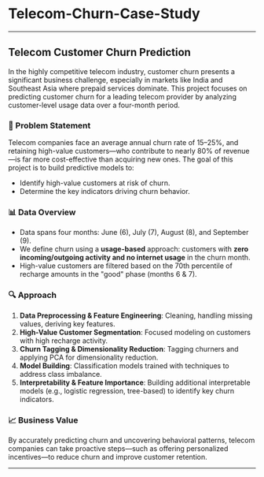 # Telecom-Churn-Case-Study
---

## Telecom Customer Churn Prediction

In the highly competitive telecom industry, customer churn presents a significant business challenge, especially in markets like India and Southeast Asia where prepaid services dominate. This project focuses on predicting customer churn for a leading telecom provider by analyzing customer-level usage data over a four-month period.

### 🧠 Problem Statement  
Telecom companies face an average annual churn rate of 15–25%, and retaining high-value customers—who contribute to nearly 80% of revenue—is far more cost-effective than acquiring new ones. The goal of this project is to build predictive models to:
- Identify high-value customers at risk of churn.
- Determine the key indicators driving churn behavior.

### 📊 Data Overview  
- Data spans four months: June (6), July (7), August (8), and September (9).
- We define churn using a **usage-based** approach: customers with **zero incoming/outgoing activity and no internet usage** in the churn month.
- High-value customers are filtered based on the 70th percentile of recharge amounts in the "good" phase (months 6 & 7).

### 🔍 Approach  
1. **Data Preprocessing & Feature Engineering**: Cleaning, handling missing values, deriving key features.
2. **High-Value Customer Segmentation**: Focused modeling on customers with high recharge activity.
3. **Churn Tagging & Dimensionality Reduction**: Tagging churners and applying PCA for dimensionality reduction.
4. **Model Building**: Classification models trained with techniques to address class imbalance.
5. **Interpretability & Feature Importance**: Building additional interpretable models (e.g., logistic regression, tree-based) to identify key churn indicators.

### 📈 Business Value  
By accurately predicting churn and uncovering behavioral patterns, telecom companies can take proactive steps—such as offering personalized incentives—to reduce churn and improve customer retention.

---

